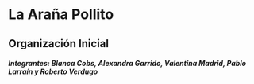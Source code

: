 # La Araña Pollito
## Organización Inicial

##### Integrantes: Blanca Cobs, Alexandra Garrido, Valentina Madrid, Pablo Larraín y Roberto Verdugo
